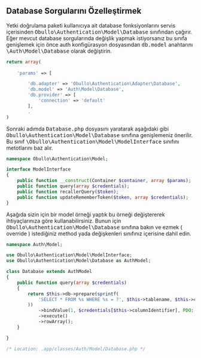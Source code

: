 
## Database Sorgularını Özelleştirmek

Yetki doğrulama paketi kullanıcıya ait database fonksiyonlarını servis içerisinden <kbd>Obullo\Authentication\Model\Database</kbd> sınıfından çağırır. Eğer mevcut database sorgularında değişlik yapmak istiyorsanız bu sınıfa genişlemek için önce auth konfigürasyon dosyasından <kbd>db.model</kbd> anahtarını <kbd>\Auth\Model\Database</kbd> olarak değiştirin.

```php
return array(
    
    'params' => [

        'db.adapter' => 'Obullo\Authentication\Adapter\Database',
        'db.model' => 'Auth\Model\Database',
        'db.provider' => [
            'connection' => 'default'
        ],
        .
)
```

Sonraki adımda <kbd>Database.php</kbd> dosyasını yaratarak aşağıdaki gibi <kbd>Obullo\Authentication\Model\Database</kbd> sınıfına genişlemeniz önerilir. Bu sınıf <kbd>\Obullo\Authentication\Model\ModelInterface</kbd> sınıfını metotlarını baz alır.

```php
namespace Obullo\Authentication\Model;

interface ModelInterface
{
    public function __construct(Container $container, array $params);
    public function query(array $credentials);
    public function recallerQuery($token);
    public function updateRememberToken($token, array $credentials);
}
```


Aşağıda sizin için bir model örneği yaptık bu örneği değiştererek ihtiyaçlarınıza göre kullanabilirsiniz. Bunun için <kbd>Obullo\Authentication\Model\Database</kbd> sınıfına bakın ve ezmek ( override ) istediğiniz method yada değişkenleri sınıfınız içerisine dahil edin.

```php
namespace Auth\Model;

use Obullo\Authentication\Model\ModelInterface;
use Obullo\Authentication\Model\Database as AuthModel;

class Database extends AuthModel
{
    public function query(array $credentials)
    {
        return $this->db->prepare(sprintf(
            'SELECT * FROM %s WHERE %s = ?', $this->tablename, $this->columnIdentifier
        ))
            ->bindValue(1, $credentials[$this->columnIdentifier], PDO::PARAM_STR)
            ->execute()
            ->rowArray();
    }

}

/* Location: .app/classes/Auth/Model/Database.php */
```